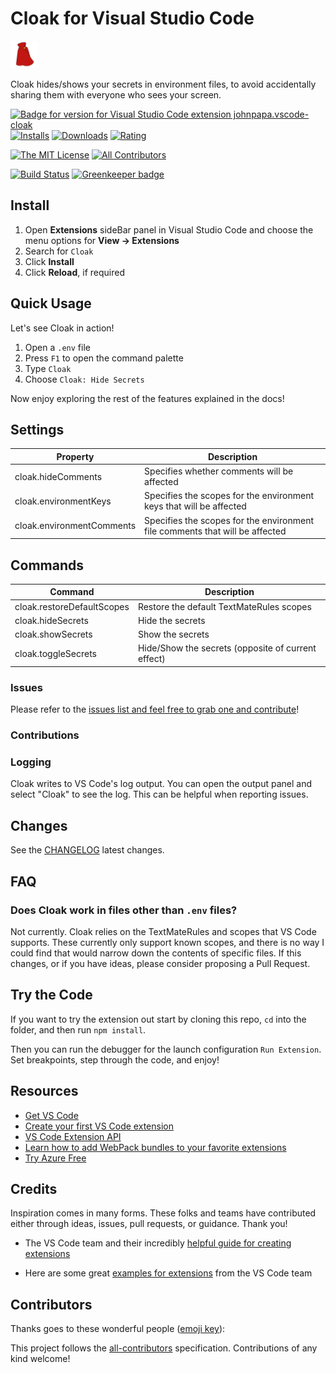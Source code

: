 # Cloak for Visual Studio Code

![Cloak Icon](./resources/cloak-small.png 'Cloak')

Cloak hides/shows your secrets in environment files, to avoid accidentally sharing them with everyone who sees your screen.

[![Badge for version for Visual Studio Code extension johnpapa.vscode-cloak](https://vsmarketplacebadge.apphb.com/version/johnpapa.vscode-cloak.svg?color=blue&style=?style=for-the-badge&logo=visual-studio-code)](https://marketplace.visualstudio.com/items?itemName=johnpapa.vscode-cloak&wt.mc_id=cloak-github-jopapa)
[![Installs](https://vsmarketplacebadge.apphb.com/installs-short/johnpapa.vscode-cloak.svg?color=blue&style=flat-square)](https://marketplace.visualstudio.com/items?itemName=johnpapa.vscode-cloak&wt.mc_id=cloak-github-jopapa)
[![Downloads](https://vsmarketplacebadge.apphb.com/downloads-short/johnpapa.vscode-cloak.svg?color=blue&style=flat-square)](https://marketplace.visualstudio.com/items?itemName=johnpapa.vscode-cloak&wt.mc_id=cloak-github-jopapa)
[![Rating](https://vsmarketplacebadge.apphb.com/rating/johnpapa.vscode-cloak.svg?color=blue&style=flat-square)](https://marketplace.visualstudio.com/items?itemName=johnpapa.vscode-cloak&wt.mc_id=cloak-github-jopapa)

[![The MIT License](https://img.shields.io/badge/license-MIT-orange.svg?color=blue&style=flat-square)](http://opensource.org/licenses/MIT)
[![All Contributors](https://img.shields.io/badge/all_contributors-15-blue.svg?style=flat-square)](#contributors)

[![Build Status](https://johnpapa.visualstudio.com/vscode-cloak/_apis/build/status/VS%20Code%Cloak%20Extension?branchName=master)](https://johnpapa.visualstudio.com/vscode-cloak/_build/latest?definitionId=3&branchName=master)
[![Greenkeeper badge](https://badges.greenkeeper.io/johnpapa/vscode-cloak.svg)](https://greenkeeper.io/)

## Install

1. Open **Extensions** sideBar panel in Visual Studio Code and choose the menu options for **View → Extensions**
1. Search for `Cloak`
1. Click **Install**
1. Click **Reload**, if required

## Quick Usage

Let's see Cloak in action!

1. Open a `.env` file
1. Press `F1` to open the command palette
1. Type `Cloak`
1. Choose `Cloak: Hide Secrets`

Now enjoy exploring the rest of the features explained in the docs!

## Settings

| Property                  | Description                                                                  |
| ------------------------- | ---------------------------------------------------------------------------- |
| cloak.hideComments        | Specifies whether comments will be affected                                  |
| cloak.environmentKeys     | Specifies the scopes for the environment keys that will be affected          |
| cloak.environmentComments | Specifies the scopes for the environment file comments that will be affected |

## Commands

| Command                    | Description                                        |
| -------------------------- | -------------------------------------------------- |
| cloak.restoreDefaultScopes | Restore the default TextMateRules scopes           |
| cloak.hideSecrets          | Hide the secrets                                   |
| cloak.showSecrets          | Show the secrets                                   |
| cloak.toggleSecrets        | Hide/Show the secrets (opposite of current effect) |

### Issues

Please refer to the [issues list and feel free to grab one and contribute](https://github.com/johnpapa/vscode-cloak/issues)!

### Contributions

### Logging

Cloak writes to VS Code's log output. You can open the output panel and select "Cloak" to see the log. This can be helpful when reporting issues.

## Changes

See the [CHANGELOG](/changelog) latest changes.

## FAQ

### Does Cloak work in files other than `.env` files?

Not currently. Cloak relies on the TextMateRules and scopes that VS Code supports. These currently only support known scopes, and there is no way I could find that would narrow down the contents of specific files. If this changes, or if you have ideas, please consider proposing a Pull Request.

## Try the Code

If you want to try the extension out start by cloning this repo, `cd` into the folder, and then run `npm install`.

Then you can run the debugger for the launch configuration `Run Extension`. Set breakpoints, step through the code, and enjoy!

## Resources

- [Get VS Code](https://code.visualstudio.com/?wt.mc_id=cloak-github-jopapa)
- [Create your first VS Code extension](https://code.visualstudio.com/api/get-started/your-first-extension?wt.mc_id=cloak-github-jopapa)
- [VS Code Extension API](https://code.visualstudio.com/api/references/vscode-api?wt.mc_id=cloak-github-jopapa)
- [Learn how to add WebPack bundles to your favorite extensions](https://code.visualstudio.com/updates/v1_32#_bundling-extensions-with-webpack?wt.mc_id=cloak-github-jopapa)
- [Try Azure Free](https://azure.microsoft.com/free?wt.mc_id=cloak-github-jopapa)

## Credits

Inspiration comes in many forms. These folks and teams have contributed either through ideas, issues, pull requests, or guidance. Thank you!

- The VS Code team and their incredibly [helpful guide for creating extensions](https://code.visualstudio.com/api/get-started/your-first-extension?wt.mc_id=cloak-github-jopapa)

- Here are some great [examples for extensions](https://github.com/Microsoft/vscode-extension-samples) from the VS Code team

## Contributors

Thanks goes to these wonderful people ([emoji key](https://allcontributors.org/docs/en/emoji-key)):

<!-- ALL-CONTRIBUTORS-LIST:START - Do not remove or modify this section -->
<!-- prettier-ignore -->
<!-- ALL-CONTRIBUTORS-LIST:END -->

This project follows the [all-contributors](https://github.com/all-contributors/all-contributors) specification. Contributions of any kind welcome!

